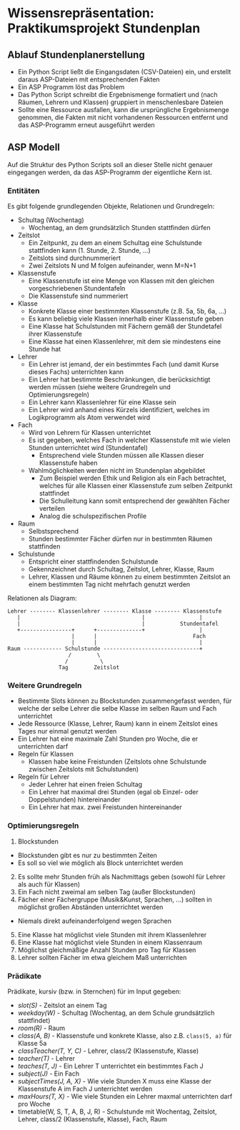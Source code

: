 # Wissensrepräsentation: Praktikumsprojekt Stundenplan

## Ablauf Stundenplanerstellung

- Ein Python Script ließt die Eingangsdaten (CSV-Dateien) ein, und erstellt daraus ASP-Dateien mit entsprechenden Fakten
- Ein ASP Programm löst das Problem
- Das Python Script schreibt die Ergebnismenge formatiert und (nach Räumen, Lehrern und Klassen) gruppiert in menschenlesbare Dateien
- Sollte eine Ressource ausfallen, kann die ursprüngliche Ergebnismenge genommen, die Fakten mit nicht vorhandenen Ressourcen entfernt und das 
    ASP-Programm erneut ausgeführt werden

## ASP Modell

Auf die Struktur des Python Scripts soll an dieser Stelle nicht genauer eingegangen werden, da das ASP-Programm der eigentliche Kern ist.

### Entitäten

Es gibt folgende grundlegenden Objekte, Relationen und Grundregeln:

- Schultag (Wochentag)
  - Wochentag, an dem grundsätzlich Stunden stattfinden dürfen
- Zeitslot
  - Ein Zeitpunkt, zu dem an einem Schultag eine Schulstunde stattfinden kann (1. Stunde, 2. Stunde, ...)
  - Zeitslots sind durchnummeriert
  - Zwei Zeitslots N und M folgen aufeinander, wenn M=N+1
- Klassenstufe
  - Eine Klassenstufe ist eine Menge von Klassen mit den gleichen vorgeschriebenen Stundentafeln
  - Die Klassenstufe sind nummeriert
- Klasse
  - Konkrete Klasse einer bestimmten Klassenstufe (z.B. 5a, 5b, 6a, ...)
  - Es kann beliebig viele Klassen innerhalb einer Klassenstufe geben
  - Eine Klasse hat Schulstunden mit Fächern gemäß der Stundetafel ihrer Klassenstufe
  - Eine Klasse hat einen Klassenlehrer, mit dem sie mindestens eine Stunde hat
- Lehrer
  - Ein Lehrer ist jemand, der ein bestimmtes Fach (und damit Kurse dieses Fachs) unterrichten kann
  - Ein Lehrer hat bestimmte Beschränkungen, die berücksichtigt werden müssen (siehe weitere Grundregeln und Optimierungsregeln)
  - Ein Lehrer kann Klassenlehrer für eine Klasse sein
  - Ein Lehrer wird anhand eines Kürzels identifiziert, welches im Logikprogramm als Atom verwendet wird
- Fach
  - Wird von Lehrern für Klassen unterrichtet
  - Es ist gegeben, welches Fach in welcher Klassenstufe mit wie vielen Stunden unterrichtet wird (Stundentafel)
    - Entsprechend viele Stunden müssen alle Klassen dieser Klassenstufe haben
  - Wahlmöglichkeiten werden nicht im Stundenplan abgebildet
    - Zum Beispiel werden Ethik und Religion als ein Fach betrachtet, welches für alle Klassen einer Klassenstufe zum selben Zeitpunkt stattfindet
    - Die Schulleitung kann somit entsprechend der gewählten Fächer verteilen
    - Analog die schulspezifischen Profile
- Raum
  - Selbstsprechend
  - Stunden bestimmter Fächer dürfen nur in bestimmten Räumen stattfinden
- Schulstunde
  - Entspricht einer stattfindenden Schulstunde
  - Gekennzeichnet durch Schultag, Zeitslot, Lehrer, Klasse, Raum
  - Lehrer, Klassen und Räume können zu einem bestimmten Zeitslot an einem bestimmten Tag nicht mehrfach genutzt werden


Relationen als Diagram:

```
Lehrer -------- Klassenlehrer -------- Klasse -------- Klassenstufe
   |                                      |                 |
   |                                      |           Stundentafel
   +----------------+      +--------------+                 |
                    |      |                              Fach
                    |      |                                |
Raum ------------ Schulstunde ------------------------------+
                   /        \
                  /          \
                Tag        Zeitslot
```

### Weitere Grundregeln

- Bestimmte Slots können zu Blockstunden zusammengefasst werden, für welche der selbe Lehrer die selbe Klasse im selben Raum und Fach unterrichtet
- Jede Ressource (Klasse, Lehrer, Raum) kann in einem Zeitslot eines Tages nur einmal genutzt werden
- Ein Lehrer hat eine maximale Zahl Stunden pro Woche, die er unterrichten darf
- Regeln für Klassen
  - Klassen habe keine Freistunden (Zeitslots ohne Schulstunde zwischen Zeitslots mit Schulstunden)
- Regeln für Lehrer
  - Jeder Lehrer hat einen freien Schultag
  - Ein Lehrer hat maximal drei Stunden (egal ob Einzel- oder Doppelstunden) hintereinander
  - Ein Lehrer hat max. zwei Freistunden hintereinander

### Optimierungsregeln

1. Blockstunden
  - Blockstunden gibt es nur zu bestimmten Zeiten
  - Es soll so viel wie möglich als Block unterrichtet werden
2. Es sollte mehr Stunden früh als Nachmittags geben (sowohl für Lehrer als auch für Klassen)
3. Ein Fach nicht zweimal am selben Tag (außer Blockstunden)
4. Fächer einer Fächergruppe (Musik&Kunst, Sprachen, ...) sollten in möglichst großen Abständen unterrichtet werden
  - Niemals direkt aufeinanderfolgend wegen Sprachen
5. Eine Klasse hat möglichst viele Stunden mit ihrem Klassenlehrer
6. Eine Klasse hat möglichst viele Stunden in einem Klassenraum
7. Möglichst gleichmäßige Anzahl Stunden pro Tag für Klassen
8. Lehrer sollten Fächer im etwa gleichem Maß unterrichten

### Prädikate

Prädikate, kursiv (bzw. in Sternchen) für im Input gegeben:
- *slot(S)* - Zeitslot an einem Tag
- *weekday(W)* - Schultag (Wochentag, an dem Schule grundsätzlich stattfindet)
- *room(R)* - Raum
- *class(A, B)* - Klassenstufe und konkrete Klasse, also z.B. `class(5, a)` für Klasse 5a
- *classTeacher(T, Y, C)* - Lehrer, class/2 (Klassenstufe, Klasse)
- *teacher(T)* - Lehrer
- *teaches(T, J)* - Ein Lehrer T unterrichtet ein bestimmtes Fach J
- *subject(J)* - Ein Fach
- *subjectTimes(J, A, X)* - Wie viele Stunden X muss eine Klasse der Klassenstufe A im Fach J unterrichtet werden
- *maxHours(T, X)* - Wie viele Stunden ein Lehrer maxmal unterrichten darf pro Woche
- timetable(W, S, T, A, B, J, R) - Schulstunde mit Wochentag, Zeitslot, Lehrer, class/2 (Klassenstufe, Klasse), Fach, Raum

